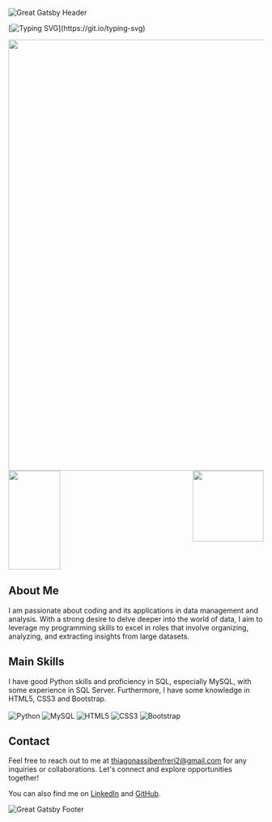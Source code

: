 ![Great Gatsby Header](https://capsule-render.vercel.app/api?type=waving&color=ffd700&height=120&section=header)

[![Typing SVG](https://readme-typing-svg.demolab.com?font=Fira+Code&pause=1000&color=ffffff&center=true&width=435&lines=Welcome,+Mates!;I'm+Thiago+Nassiben+Freri;A+Python+Developer!;and+Aspiring+Data+Analyst!;Glad+you're+here!)](https://git.io/typing-svg)

<div aling="center">
  <center>
    <img width="850em" src="https://github-readme-activity-graph.vercel.app/graph?username=Thiago-Nassiben-Freri&bg_color=transparent&color=ffd700&line=ffd700&point=ffd700&area=true&hide_border=true">
  </center>
</div>

<div>
<img width="45%" height="195px" src="https://github-readme-stats.vercel.app/api?username=Thiago-Nassiben-Freri&show_icons=true&count_private=true&hide_border=true&title_color=FDFEFE&icon_color=F1C40F&text_color=FDFEFE&bg_color=1C2833&theme=great-gatsby"/>
  <img align="right" height="140px" src="https://github-readme-stats.vercel.app/api/top-langs/?username=Thiago-Nassiben-Freri&layout=compact&langs_count=16&theme=great-gatsby"/>
</div>

## About Me
I am passionate about coding and its applications in data management and analysis. With a strong desire to delve deeper into the world of data, I aim to leverage my programming skills to excel in roles that involve organizing, analyzing, and extracting insights from large datasets.

## Main Skills
I have good Python skills and proficiency in SQL, especially MySQL, with some experience in SQL Server. Furthermore, I have some knowledge in HTML5, CSS3 and Bootstrap.
</br>
</br>
![Python](https://img.shields.io/badge/python-3670A0?style=for-the-badge&logo=python&logoColor=ffdd54)
![MySQL](https://img.shields.io/badge/mysql-4479A1.svg?style=for-the-badge&logo=mysql&logoColor=white)
![HTML5](https://img.shields.io/badge/html5-%23E34F26.svg?style=for-the-badge&logo=html5&logoColor=white)
![CSS3](https://img.shields.io/badge/css3-%231572B6.svg?style=for-the-badge&logo=css3&logoColor=white)
![Bootstrap](https://img.shields.io/badge/bootstrap-%238511FA.svg?style=for-the-badge&logo=bootstrap&logoColor=white)

## Contact
Feel free to reach out to me at [thiagonassibenfreri2@gmail.com](mailto:thiagonassibenfreri2@gmail.com) for any inquiries or collaborations. Let's connect and explore opportunities together!

You can also find me on [LinkedIn](https://www.linkedin.com/in/thiago-nassiben-freri/) and [GitHub](https://github.com/Thiago-Nassiben-Freri).

![Great Gatsby Footer](https://capsule-render.vercel.app/api?type=waving&color=ffd700&height=120&section=footer)
